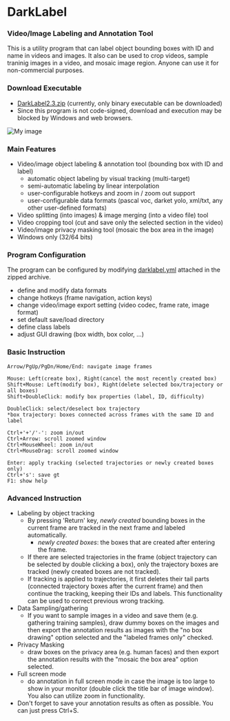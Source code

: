 # DarkLabel

### Video/Image Labeling and Annotation Tool
This is a utility program that can label object bounding boxes with ID and name in videos and images. It also can be used to crop videos, sample traninig images in a video, and mosaic image region. Anyone can use it for non-commercial purposes.

### Download Executable
* [DarkLabel2.3.zip](https://github.com/darkpgmr/DarkLabel/releases/download/darklabel2.3-release/DarkLabel2.3.zip)
(currently, only binary executable can be downloaded)
* Since this program is not code-signed, download and execution may be blocked by Windows and web browsers.

![My image](https://github.com/darkpgmr/DarkLabel/blob/master/image/darklabel_gui.png)

### Main Features
* Video/image object labeling & annotation tool (bounding box with ID and label)
  * automatic object labeling by visual tracking (multi-target)
  * semi-automatic labeling by linear interpolation
  * user-configurable hotkeys and zoom in / zoom out support
  * user-configurable data formats (pascal voc, darket yolo, xml/txt, any other user-defined formats)
* Video splitting (into images) & image merging (into a video file) tool
* Video cropping tool (cut and save only the selected section in the video)
* Video/image privacy masking tool (mosaic the box area in the image)
* Windows only (32/64 bits)

### Program Configuration
The program can be configured by modifying [darklabel.yml](https://github.com/deepguider/DarkLabel/blob/master/darklabel.yml) attached in the zipped archive.
* define and modify data formats
* change hotkeys (frame navigation, action keys)
* change video/image export setting (video codec, frame rate, image format)
* set default save/load directory
* define class labels
* adjust GUI drawing (box width, box color, ...)


### Basic Instruction

	Arrow/PgUp/PgDn/Home/End: navigate image frames	
	
	Mouse: Left(create box), Right(cancel the most recently created box)
	Shift+Mouse: Left(modify box), Right(delete selected box/trajectory or all boxes)
	Shift+DoubleClick: modify box properties (label, ID, difficulty)
	
	DoubleClick: select/deselect box trajectory
	*box trajectory: boxes connected across frames with the same ID and label
	
	Ctrl+'+'/'-': zoom in/out
	Ctrl+Arrow: scroll zoomed window
	Ctrl+MouseWheel: zoom in/out
	Ctrl+MouseDrag: scroll zoomed window
	
	Enter: apply tracking (selected trajectories or newly created boxes only)
	Ctrl+'s': save gt	
	F1: show help

### Advanced Instruction
* Labeling by object tracking
  * By pressing 'Return' key, _newly created_ bounding boxes in the current frame are tracked in the next frame and labeled automatically.
    * _newly created boxes_: the boxes that are created after entering the frame.
  * If there are selected trajectories in the frame (object trajectory can be selected by double clicking a box), only the trajectory boxes are tracked (newly created boxes are not tracked).
  * If tracking is applied to trajectories, it first deletes their tail parts (connected trajectory boxes after the current frame) and then continue the tracking, keeping their IDs and labels. This functionality can be used to correct previous wrong tracking.
* Data Sampling/gathering
  * If you want to sample images in a video and save them (e.g. gathering training samples), draw dummy boxes on the images and then export the annotation results as images with the "no box drawing" option selected and the "labeled frames only" checked.
* Privacy Masking
  * draw boxes on the privacy area (e.g. human faces) and then export the annotation results with the "mosaic the box area" option selected.
* Full screen mode
  * do annotation in full screen mode in case the image is too large to show in your monitor (double click the title bar of image window). You also can utilize zoom in functionality.
* Don't forget to save your annotation results as often as possible. You can just press Ctrl+S.
